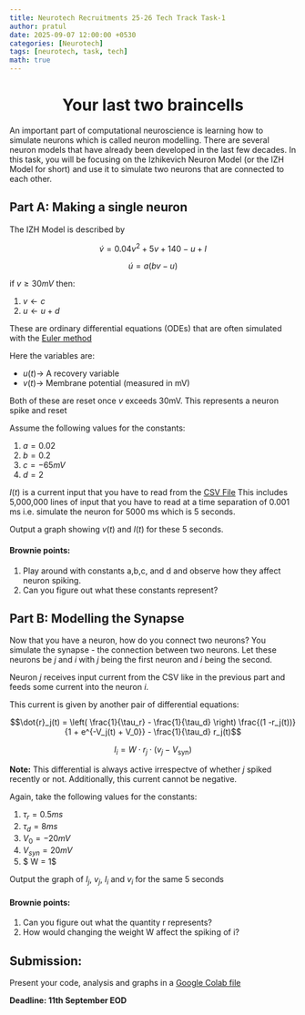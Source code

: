 ```yaml
---
title: Neurotech Recruitments 25-26 Tech Track Task-1
author: pratul
date: 2025-09-07 12:00:00 +0530
categories: [Neurotech]
tags: [neurotech, task, tech]
math: true
---
```


<center> <h1>  Your last two braincells </h1></center>

An important part of computational neuroscience is learning how to simulate neurons which is called neuron modelling. There are several neuron models that have already been developed in the last few decades. In this task, you will be focusing on the Izhikevich Neuron Model (or the IZH Model for short) and use it to simulate two neurons that are connected to each other.

## Part A: Making a single neuron

The IZH Model is described by 

$$\acute{v} = 0.04v^{2} + 5v + 140 -u+I$$

$$\acute{u}=a(bv-u)$$

if $v\ge 30 mV$ then:
1. $v \gets c$
2. $u \gets u+d$

These are ordinary differential equations (ODEs) that are often simulated with the [Euler method](https://tutorial.math.lamar.edu/classes/de/eulersmethod.aspx)


Here the variables are:
- $u(t) \to$ A recovery variable
- $v(t) \to$ Membrane potential (measured in mV)

Both of these are reset once $v$ exceeds 30mV. This represents a neuron spike and reset

Assume the following values for the constants:
1. $a = 0.02$ 
2. $b = 0.2$ 
3. $c = -65mV$ 
4. $d = 2$ 

$I(t)$ is a current input that you have to read from the [CSV File](/assets/data/Iext.csv)
This includes 5,000,000 lines of input that you have to read at a time separation of 0.001 ms i.e. simulate the neuron for 5000 ms which is 5 seconds.

Output a graph showing $v(t)$ and $I(t)$ for these 5 seconds.

#### Brownie points:
1. Play around with constants a,b,c, and d and observe how they affect neuron spiking.
2. Can you figure out what these constants represent?


## Part B: Modelling the Synapse

Now that you have a neuron, how do you connect two neurons? You simulate the synapse - the connection between two neurons. Let these neurons be $j$ and $i$ with $j$ being the first neuron and $i$ being the second.

Neuron $j$ receives input current from the CSV like in the previous part and feeds some current into the neuron $i$. 

This current is given by another pair of differential equations:

$$\dot{r}_j(t) = \left( \frac{1}{\tau_r} - \frac{1}{\tau_d} \right) \frac{(1 -r_j(t))}{1 + e^{-V_j(t) + V_0}} - \frac{1}{\tau_d} r_j(t)$$

$$ I_{i} = W \cdot r_{j} \cdot \left( v_{j} - V_{\text{syn}} \right)$$

**Note:** This differential is always active irrespectve of whether $j$ spiked recently or not. Additionally, this current cannot be negative.

Again, take the following values for the constants:
1. $\tau_{r} = 0.5ms$
2. $\tau_{d} = 8ms$
3. $V_{0} = -20mV$
4. $V_{syn} = 20mV$
5. $ W = 1$
 
Output the graph of $I_{j}$, $v_{j}$, $I_{i}$ and $v_{i}$ for the same 5 seconds

#### Brownie points:
1. Can you figure out what the quantity r represents?
2. How would changing the weight W affect the spiking of i?

## Submission:
Present your code, analysis and graphs in a [Google Colab file](https://colab.research.google.com/)

**Deadline: 11th September EOD**

